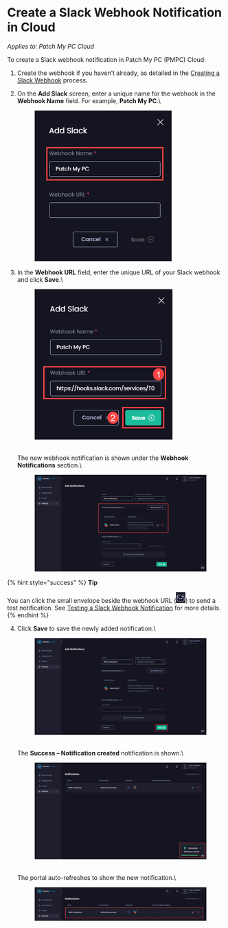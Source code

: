 # Create a Slack Webhook Notification in Cloud

_Applies to: Patch My PC Cloud_

To create a Slack webhook notification in Patch My PC (PMPC) Cloud:

1. Create the webhook if you haven’t already, as detailed in the [Creating a Slack Webhook](webhooks-reference/create-a-slack-webhook.md) process.
2.  On the **Add Slack** screen, enter a unique name for the webhook in the **Webhook Name** field. For example, **Patch My PC**.\


    <figure><img src="../../../_images/gitbook/image (753).png" alt="Entering a unique name for the webhook in the “Webhook Name” field"><figcaption></figcaption></figure>


3.  In the **Webhook URL** field, enter the unique URL of your Slack webhook and click **Save**.\


    <figure><img src="../../../_images/gitbook/image (754).png" alt="Entering the unique URL for your Slack webhook"><figcaption></figcaption></figure>

    \
    The new webhook notification is shown under the **Webhook Notifications** section.\


    <figure><img src="../../../_images/gitbook/image (1899).png" alt="New webhook notification is shown under the “Webhook Notifications” section"><figcaption></figcaption></figure>

{% hint style="success" %}
**Tip**

You can click the small envelope beside the webhook URL (![](<../../../_images/gitbook/image (1900).png>)) to send a test notification. See [Testing a Slack Webhook Notification](cloud-notifications-reference/test-a-slack-webhook-notification-in-cloud.md) for more details.
{% endhint %}

4.  Click **Save** to save the newly added notification.\


    <figure><img src="../../../_images/gitbook/image (1905).png" alt="Clicking “Save” to save the webhook"><figcaption></figcaption></figure>

    \
    The **Success – Notification created** notification is shown.\


    <figure><img src="../../../_images/gitbook/image (1906).png" alt="&#x22;Success – Notification created&#x22; notification"><figcaption></figcaption></figure>

    \
    The portal auto-refreshes to show the new notification.\


    <figure><img src="../../../_images/gitbook/image (1907).png" alt="Portal auto-refreshes to show the new notification"><figcaption></figcaption></figure>
